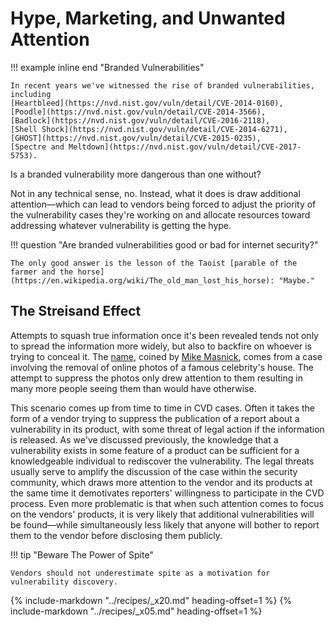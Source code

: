 # Hype, Marketing, and Unwanted Attention

!!! example inline end "Branded Vulnerabilities"

    In recent years we've witnessed the rise of branded vulnerabilities, including
    [Heartbleed](https://nvd.nist.gov/vuln/detail/CVE-2014-0160),
    [Poodle](https://nvd.nist.gov/vuln/detail/CVE-2014-3566),
    [Badlock](https://nvd.nist.gov/vuln/detail/CVE-2016-2118),
    [Shell Shock](https://nvd.nist.gov/vuln/detail/CVE-2014-6271),
    [GHOST](https://nvd.nist.gov/vuln/detail/CVE-2015-0235),
    [Spectre and Meltdown](https://nvd.nist.gov/vuln/detail/CVE-2017-5753).

<!--start-->Is a branded vulnerability more dangerous than one without?
Not in any technical sense, no. Instead, what it does is
draw additional attention&mdash;which can lead to vendors being
forced to adjust the priority of the vulnerability cases they're
working on and allocate resources toward addressing whatever
vulnerability is getting the hype.<!--end-->

!!! question "Are branded vulnerabilities good or bad for internet security?"

    The only good answer is the lesson of the Taoist [parable of the farmer and the horse](https://en.wikipedia.org/wiki/The_old_man_lost_his_horse): "Maybe."

## The Streisand Effect

Attempts to squash true information once it's been revealed tends not
only to spread the information more widely, but also to backfire on
whoever is trying to conceal it.
The [name](https://www.techdirt.com/articles/20150107/13292829624/10-years-everyones-been-using-streisand-effect-without-paying-now-im-going-to-start-issuing-takedowns.shtml),
coined by [Mike Masnick](https://www.techdirt.com/user/mmasnick/),
comes from a case involving
the removal of online photos of a famous celebrity's house. The
attempt to suppress the photos only drew attention to them resulting in
many more people seeing them than would have otherwise.

This scenario comes up from time to time in CVD cases. Often it takes
the form of a vendor trying to suppress the publication of a report
about a vulnerability in its product, with some threat of legal action
if the information is released. As we've discussed previously, the
knowledge that a vulnerability exists in some feature of a product can
be sufficient for a knowledgeable individual to rediscover the
vulnerability. The legal threats usually serve to amplify the discussion
of the case within the security community, which draws more attention to
the vendor and its products at the same time it demotivates reporters'
willingness to participate in the CVD process. Even more problematic is
that when such attention comes to focus on the vendors' products, it is
very likely that additional vulnerabilities will be found&mdash;while
simultaneously less likely that anyone will bother to report them to the
vendor before disclosing them publicly.

!!! tip "Beware The Power of Spite"

    Vendors should not underestimate spite as a motivation for vulnerability discovery.

{% include-markdown "../recipes/_x20.md" heading-offset=1 %}
{% include-markdown "../recipes/_x05.md" heading-offset=1 %}
